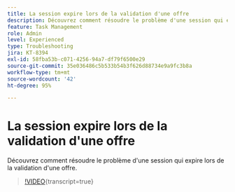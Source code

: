 ```yaml
---
title: La session expire lors de la validation d'une offre
description: Découvrez comment résoudre le problème d'une session qui expire lors de la validation d'une offre.
feature: Task Management
role: Admin
level: Experienced
type: Troubleshooting
jira: KT-8394
exl-id: 58fba53b-c071-4256-94a7-df79f6500e29
source-git-commit: 35e036486c5b533b54b3f626d88734e9a9fc3b8a
workflow-type: tm+mt
source-wordcount: '42'
ht-degree: 95%

---
```


# La session expire lors de la validation d&#39;une offre

Découvrez comment résoudre le problème d&#39;une session qui expire lors de la validation d&#39;une offre.

>[!VIDEO](https://video.tv.adobe.com/v/335898?quality=12&learn=on){transcript=true}
